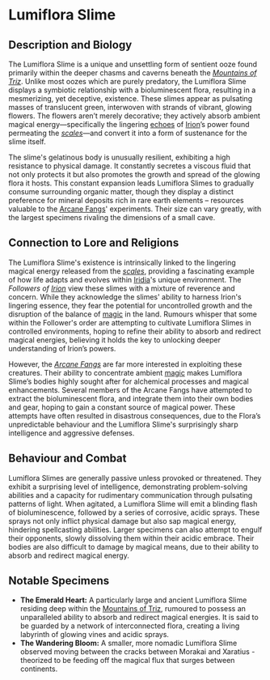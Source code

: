 # Lumiflora Slime

## Description and Biology

The Lumiflora Slime is a unique and unsettling form of sentient ooze found primarily within the deeper chasms and caverns beneath the *[Mountains of Triz](/geography/region/mountains-of-triz.md)*. Unlike most oozes which are purely predatory, the Lumiflora Slime displays a symbiotic relationship with a bioluminescent flora, resulting in a mesmerizing, yet deceptive, existence. These slimes appear as pulsating masses of translucent green, interwoven with strands of vibrant, glowing flowers. The flowers aren’t merely decorative; they actively absorb ambient magical energy—specifically the lingering [echoes](/raw/20250501/soul/echoes.md) of [Irion](/being/deity/irion.md)’s power found permeating the *[scales](/geography/landmark/scale.md)*—and convert it into a form of sustenance for the slime itself. 

The slime's gelatinous body is unusually resilient, exhibiting a high resistance to physical damage. It constantly secretes a viscous fluid that not only protects it but also promotes the growth and spread of the glowing flora it hosts. This constant expansion leads Lumiflora Slimes to gradually consume surrounding organic matter, though they display a distinct preference for mineral deposits rich in rare earth elements – resources valuable to the [Arcane Fangs](/structure/society/factions/arcane-fangs.md)' experiments. Their size can vary greatly, with the largest specimens rivaling the dimensions of a small cave. 

## Connection to Lore and Religions

The Lumiflora Slime's existence is intrinsically linked to the lingering magical energy released from the *[scales](/geography/landmark/scale.md)*, providing a fascinating example of how life adapts and evolves within [Iridia](/geography/world/iridia.md)'s unique environment.  The *Followers of [Irion](/being/deity/irion.md)* view these slimes with a mixture of reverence and concern. While they acknowledge the slimes' ability to harness Irion's lingering essence, they fear the potential for uncontrolled growth and the disruption of the balance of [magic](/structure/mechanic/magic.md) in the land. Rumours whisper that some within the Follower's order are attempting to cultivate Lumiflora Slimes in controlled environments, hoping to refine their ability to absorb and redirect magical energies, believing it holds the key to unlocking deeper understanding of Irion’s powers. 

However, the *[Arcane Fangs](/structure/society/factions/arcane-fangs.md)* are far more interested in exploiting these creatures. Their ability to concentrate ambient [magic](/structure/mechanic/magic.md) makes Lumiflora Slime’s bodies highly sought after for alchemical processes and magical enhancements. Several members of the Arcane Fangs have attempted to extract the bioluminescent flora, and integrate them into their own bodies and gear, hoping to gain a constant source of magical power. These attempts have often resulted in disastrous consequences, due to the Flora’s unpredictable behaviour and the Lumiflora Slime's surprisingly sharp intelligence and aggressive defenses. 

## Behaviour and Combat

Lumiflora Slimes are generally passive unless provoked or threatened. They exhibit a surprising level of intelligence, demonstrating problem-solving abilities and a capacity for rudimentary communication through pulsating patterns of light. When agitated, a Lumiflora Slime will emit a blinding flash of bioluminescence, followed by a series of corrosive, acidic sprays. These sprays not only inflict physical damage but also sap magical energy, hindering spellcasting abilities. Larger specimens can also attempt to engulf their opponents, slowly dissolving them within their acidic embrace. Their bodies are also difficult to damage by magical means, due to their ability to absorb and redirect magical energy. 

## Notable Specimens

*   **The Emerald Heart:** A particularly large and ancient Lumiflora Slime residing deep within the [Mountains of Triz](/geography/region/mountains-of-triz.md), rumoured to possess an unparalleled ability to absorb and redirect magical energies. It is said to be guarded by a network of interconnected flora, creating a living labyrinth of glowing vines and acidic sprays.
*   **The Wandering Bloom:**  A smaller, more nomadic Lumiflora Slime observed moving between the cracks between Morakai and Xaratius - theorized to be feeding off the magical flux that surges between continents.
